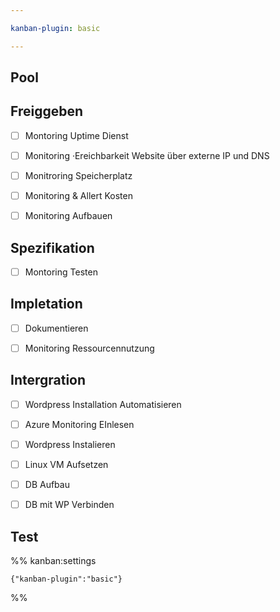 ```yaml
---

kanban-plugin: basic

---
```


## Pool



## Freiggeben

- [ ] Montoring Uptime Dienst
- [ ] Monitoring ·Ereichbarkeit Website über externe IP und DNS
- [ ] Monitroring Speicherplatz
- [ ] Monitoring & Allert Kosten
- [ ] Monitoring Aufbauen


## Spezifikation

- [ ] Montoring Testen


## Impletation

- [ ] Dokumentieren
- [ ] Monitoring Ressourcennutzung


## Intergration

- [ ] Wordpress Installation Automatisieren
- [ ] Azure Monitoring EInlesen
- [ ] Wordpress Instalieren
- [ ] Linux VM Aufsetzen
- [ ] DB Aufbau
- [ ] DB mit WP Verbinden


## Test





%% kanban:settings
```
{"kanban-plugin":"basic"}
```
%%